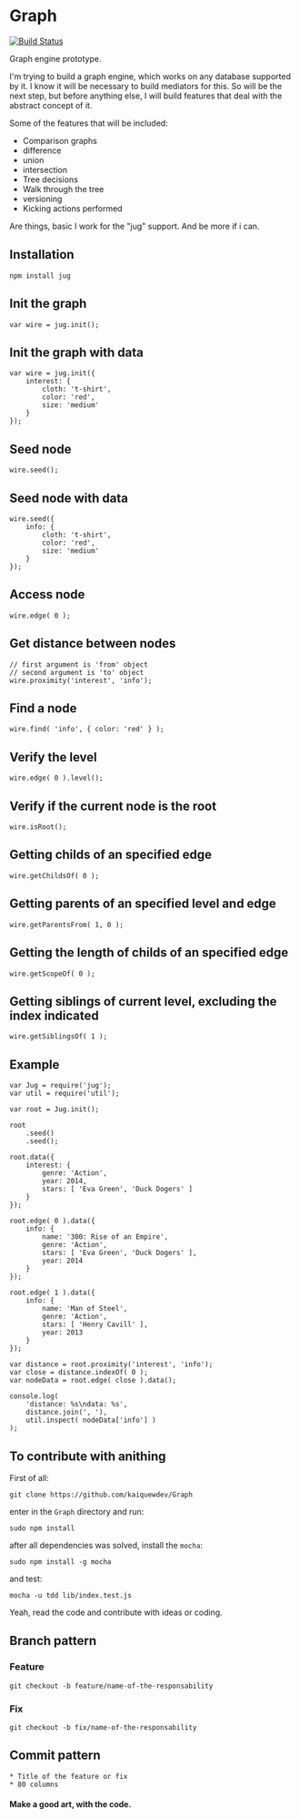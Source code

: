 # Graph

[![Build Status](https://travis-ci.org/kaiquewdev/Graph.svg?branch=master)](https://travis-ci.org/kaiquewdev/Graph)

Graph engine prototype.

I'm trying to build a graph engine, which works on any database supported by it. 
I know it will be necessary to build mediators for this. 
So will be the next step, but before anything else, 
I will build features that deal with the abstract concept of it.

Some of the features that will be included:

* Comparison graphs
* difference
* union
* intersection
* Tree decisions
* Walk through the tree
* versioning
* Kicking actions performed

Are things, basic I work for the "jug" support. And be more if i can.

## Installation

    npm install jug

## Init the graph

    var wire = jug.init();

## Init the graph with data

    var wire = jug.init({
        interest: {
            cloth: 't-shirt',
            color: 'red',
            size: 'medium'
        }
    });

## Seed node

    wire.seed();

## Seed node with data
    
    wire.seed({
        info: {
            cloth: 't-shirt',
            color: 'red',
            size: 'medium'
        } 
    });

## Access node

    wire.edge( 0 );

## Get distance between nodes

    // first argument is 'from' object
    // second argument is 'to' object
    wire.proximity('interest', 'info');

## Find a node

    wire.find( 'info', { color: 'red' } );

## Verify the level

    wire.edge( 0 ).level();

## Verify if the current node is the root

    wire.isRoot();

## Getting childs of an specified edge

    wire.getChildsOf( 0 );

## Getting parents of an specified level and edge
    
    wire.getParentsFrom( 1, 0 );

## Getting the length of childs of an specified edge
    
    wire.getScopeOf( 0 );

## Getting siblings of current level, excluding the index indicated
    
    wire.getSiblingsOf( 1 );

## Example

    var Jug = require('jug');
    var util = require('util');

    var root = Jug.init();

    root
        .seed()
        .seed();

    root.data({
        interest: {
            genre: 'Action',
            year: 2014,
            stars: [ 'Eva Green', 'Duck Dogers' ]
        }    
    });

    root.edge( 0 ).data({
        info: {
            name: '300: Rise of an Empire',
            genre: 'Action',
            stars: [ 'Eva Green', 'Duck Dogers' ],
            year: 2014
        } 
    });

    root.edge( 1 ).data({
        info: {
            name: 'Man of Steel',
            genre: 'Action',
            stars: [ 'Henry Cavill' ],
            year: 2013
        }    
    });

    var distance = root.proximity('interest', 'info'); 
    var close = distance.indexOf( 0 );
    var nodeData = root.edge( close ).data();

    console.log(
        'distance: %s\ndata: %s',
        distance.join(', '),
        util.inspect( nodeData['info'] )
    );

## To contribute with anithing

First of all:

    git clone https://github.com/kaiquewdev/Graph

enter in the `Graph` directory and run:

    sudo npm install

after all dependencies was solved, install the `mocha`:

    sudo npm install -g mocha

and test:

    mocha -u tdd lib/index.test.js

Yeah, read the code and contribute with ideas or coding.

## Branch pattern

### Feature

    git checkout -b feature/name-of-the-responsability

### Fix

    git checkout -b fix/name-of-the-responsability

## Commit pattern

    * Title of the feature or fix
    * 80 columns

#### Make a good art, with the code.

